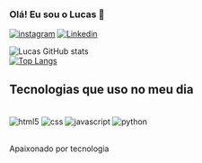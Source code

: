 ### Olá! Eu sou o Lucas 👋


[![instagram](https://img.shields.io/badge/Instagram-E4405F?style=for-the-badge&logo=instagram&logoColor=white)](https://www.instagram.com/lucas_florenci0/)
[![Linkedin](https://img.shields.io/badge/LinkedIn-0077B5?style=for-the-badge&logo=linkedin&logoColor=white)](https://www.linkedin.com/in/lucas-florencio-9270a2245/?trk=opento_sprofile_topcard)



![Lucas GitHub stats](https://github-readme-stats.vercel.app/api?username=LucasFlorencioA&hide=contribs,prs)<br/>
[![Top Langs](https://github-readme-stats.vercel.app/api/top-langs/?username=LucasFlorencioA&layout=donut)](https://github.com/LucasFlorencioA/github-readme-stats)

## Tecnologias que uso no meu dia

<div style="display: inline_block"><br/>
   <img align="center" alt="html5" src="https://img.shields.io/badge/HTML5-E34F26?style=for-the-badge&logo=html5&logoColor=white" />
   <img align="center" alt="css" src="https://img.shields.io/badge/CSS3-1572B6?style=for-the-badge&logo=css3&logoColor=white" />
   <img align="center" alt="javascript" src="https://img.shields.io/badge/JavaScript-F7DF1E?style=for-the-badge&logo=javascript&logoColor=black" />
   <img align="center" alt="python" src="https://img.shields.io/badge/Python-3776AB?style=for-the-badge&logo=python&logoColor=white" />
</div>
<br/>

Apaixonado por tecnologia


